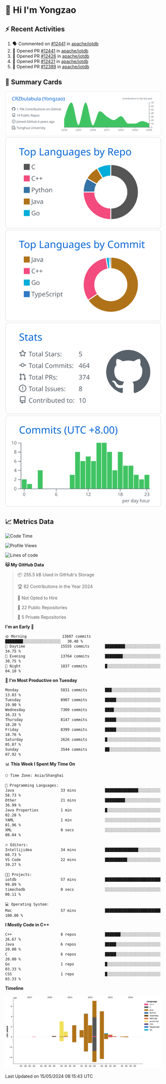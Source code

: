 # 👋 Hi I'm Yongzao

## ⚡ Recent Activities
<!--START_SECTION:activity-->
1. 🗣 Commented on [#12441](https://github.com/apache/iotdb/pull/12441#issuecomment-2095050533) in [apache/iotdb](https://github.com/apache/iotdb)
2. 💪 Opened PR [#12441](https://github.com/apache/iotdb/pull/12441) in [apache/iotdb](https://github.com/apache/iotdb)
3. 💪 Opened PR [#12426](https://github.com/apache/iotdb/pull/12426) in [apache/iotdb](https://github.com/apache/iotdb)
4. 💪 Opened PR [#12421](https://github.com/apache/iotdb/pull/12421) in [apache/iotdb](https://github.com/apache/iotdb)
5. 💪 Opened PR [#12389](https://github.com/apache/iotdb/pull/12389) in [apache/iotdb](https://github.com/apache/iotdb)
<!--END_SECTION:activity-->

## 🎑 Summary Cards

[![](https://raw.githubusercontent.com/CRZbulabula/CRZbulabula/main/profile-summary-card-output/github/0-profile-details.svg)](https://github.com/vn7n24fzkq/github-profile-summary-cards)
[![](https://raw.githubusercontent.com/CRZbulabula/CRZbulabula/main/profile-summary-card-output/github/1-repos-per-language.svg)](https://github.com/vn7n24fzkq/github-profile-summary-cards) [![](https://raw.githubusercontent.com/CRZbulabula/CRZbulabula/main/profile-summary-card-output/github/2-most-commit-language.svg)](https://github.com/vn7n24fzkq/github-profile-summary-cards)
[![](https://raw.githubusercontent.com/CRZbulabula/CRZbulabula/main/profile-summary-card-output/github/3-stats.svg)](https://github.com/vn7n24fzkq/github-profile-summary-cards) [![](https://raw.githubusercontent.com/CRZbulabula/CRZbulabula/main/profile-summary-card-output/github/4-productive-time.svg)](https://github.com/vn7n24fzkq/github-profile-summary-cards)

## 📈 Metrics Data

<!--START_SECTION:waka-->
![Code Time](http://img.shields.io/badge/Code%20Time-644%20hrs%2033%20mins-blue)

![Profile Views](http://img.shields.io/badge/Profile%20Views-0-blue)

![Lines of code](https://img.shields.io/badge/From%20Hello%20World%20I%27ve%20Written-28.0%20million%20lines%20of%20code-blue)

**🐱 My GitHub Data** 

> 📦 255.5 kB Used in GitHub's Storage 
 > 
> 🏆 82 Contributions in the Year 2024
 > 
> 🚫 Not Opted to Hire
 > 
> 📜 22 Public Repositories 
 > 
> 🔑 5 Private Repositories 
 > 
**I'm an Early 🐤** 

```text
🌞 Morning                13607 commits       ████████░░░░░░░░░░░░░░░░░   30.40 % 
🌆 Daytime                15555 commits       █████████░░░░░░░░░░░░░░░░   34.75 % 
🌃 Evening                13764 commits       ████████░░░░░░░░░░░░░░░░░   30.75 % 
🌙 Night                  1837 commits        █░░░░░░░░░░░░░░░░░░░░░░░░   04.10 % 
```
📅 **I'm Most Productive on Tuesday** 

```text
Monday                   5831 commits        ███░░░░░░░░░░░░░░░░░░░░░░   13.03 % 
Tuesday                  8907 commits        █████░░░░░░░░░░░░░░░░░░░░   19.90 % 
Wednesday                7309 commits        ████░░░░░░░░░░░░░░░░░░░░░   16.33 % 
Thursday                 8147 commits        █████░░░░░░░░░░░░░░░░░░░░   18.20 % 
Friday                   8399 commits        █████░░░░░░░░░░░░░░░░░░░░   18.76 % 
Saturday                 2626 commits        █░░░░░░░░░░░░░░░░░░░░░░░░   05.87 % 
Sunday                   3544 commits        ██░░░░░░░░░░░░░░░░░░░░░░░   07.92 % 
```


📊 **This Week I Spent My Time On** 

```text
🕑︎ Time Zone: Asia/Shanghai

💬 Programming Languages: 
Java                     33 mins             ███████████████░░░░░░░░░░   58.73 % 
Other                    21 mins             █████████░░░░░░░░░░░░░░░░   36.99 % 
Java Properties          1 min               █░░░░░░░░░░░░░░░░░░░░░░░░   02.28 % 
YAML                     1 min               ░░░░░░░░░░░░░░░░░░░░░░░░░   01.96 % 
XML                      0 secs              ░░░░░░░░░░░░░░░░░░░░░░░░░   00.04 % 

🔥 Editors: 
Intellijidea             34 mins             ███████████████░░░░░░░░░░   60.73 % 
VS Code                  22 mins             ██████████░░░░░░░░░░░░░░░   39.27 % 

🐱‍💻 Projects: 
iotdb                    57 mins             █████████████████████████   99.89 % 
timechodb                0 secs              ░░░░░░░░░░░░░░░░░░░░░░░░░   00.11 % 

💻 Operating System: 
Mac                      57 mins             █████████████████████████   100.00 % 
```

**I Mostly Code in C++** 

```text
C++                      8 repos             ███████░░░░░░░░░░░░░░░░░░   26.67 % 
Java                     6 repos             █████░░░░░░░░░░░░░░░░░░░░   20.00 % 
C                        6 repos             █████░░░░░░░░░░░░░░░░░░░░   20.00 % 
Go                       1 repo              █░░░░░░░░░░░░░░░░░░░░░░░░   03.33 % 
CSS                      1 repo              █░░░░░░░░░░░░░░░░░░░░░░░░   03.33 % 
```



**Timeline**

![Lines of Code chart](https://raw.githubusercontent.com/CRZbulabula/CRZbulabula/main/assets/bar_graph.png)


 Last Updated on 15/05/2024 08:15:43 UTC
<!--END_SECTION:waka-->


